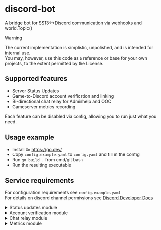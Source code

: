 # discord-bot
A bridge bot for SS13&lt;->Discord communication via webhooks and world.Topic()

> [!WARNING]
> The current implementation is simplistic, unpolished, and is intended for internal use.  
> You may, however, use this code as a reference or base for your own projects, to the extent permitted by the License.

## Supported features
- Server Status Updates
- Game-to-Discord account verification and linking
- Bi-directional chat relay for Adminhelp and OOC
- Gameserver metrics recording

Each feature can be disabled via config, allowing you to run just what you need.

## Usage example
- Install `Go` https://go.dev/
- Copy `config.example.yaml` to `config.yaml` and fill in the config
- Run `go build .` from cmd/git bash
- Run the resulting executable

## Service requirements
For configuration requirements see `config.example.yaml`  
For details on discord channel permissions see [Discord Developer Docs](https://discord.com/developers/docs/topics/permissions#permissions)

<details>
<summary>Status updates module</summary>

- Discord bot must have permission
  - view the status updates channel (`VIEW_CHANNEL`)
  - send messages (`SEND_MESSAGES`)
  - attach embeds (`EMBED_LINKS`)
  - read previous messages (`READ_MESSAGE_HISTORY`)
- Channel must be isolated from all other use and be dedicated exclusively to the status updates messages from the bot.
- Status message must be accessible from the first GetMessages call to Discord API. If there are any additional messages in the channel and bot can't find its message to edit, it'll post a new one.
</details>

<details>
<summary>Account verification module</summary>

- Game database (MariaDB, schema and scripts [here](https://github.com/ZeroHubProjects/ZeroOnyx/tree/master/tools/sql)) must be running and have schema applied
  - Required tables: `discord_player`, `verification`
- Discord bot must have permission to:
  - view the verification channel (`VIEW_CHANNEL`)
  - send messages (`SEND_MESSAGES`)
  - delete messages (`MANAGE_MESSAGES`)
  - attach embeds (`EMBED_LINKS`)
  - manage channel permissions (`MANAGE_ROLES`)
  - read previous messages (`READ_MESSAGE_HISTORY`)
</details>

<details>
<summary>Chat relay module</summary>

- Webhooks access key on the server must match access key in `config.yaml`
- Discord bot must have permission to:
  - view the [Ahelp/OOC/Emotes] channel (`VIEW_CHANNEL`)
  - send messages (`SEND_MESSAGES`)
  - delete messages (`MANAGE_MESSAGES`)
  - read previous messages (`READ_MESSAGE_HISTORY`)
  - for Ahelp channel: mention @everyone and @here (`MENTION_EVERYONE`)
</details>

<details>
<summary>Metrics module</summary>

- Game database (MariaDB, schema and scripts [here](https://github.com/ZeroHubProjects/ZeroOnyx/tree/master/tools/sql)) must be running and have schema applied
  - Required table: `server_metrics`
</details>
